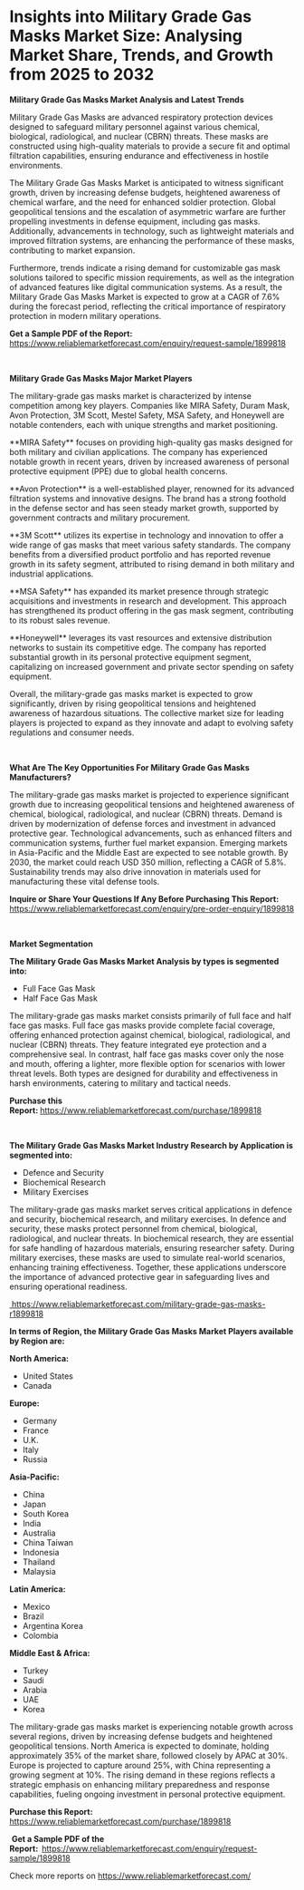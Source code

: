 <p><h1>Insights into Military Grade Gas Masks Market Size: Analysing Market Share, Trends, and Growth from 2025 to 2032</h1></p><p><strong>Military Grade Gas Masks Market Analysis and Latest Trends</strong></p>
<p><p>Military Grade Gas Masks are advanced respiratory protection devices designed to safeguard military personnel against various chemical, biological, radiological, and nuclear (CBRN) threats. These masks are constructed using high-quality materials to provide a secure fit and optimal filtration capabilities, ensuring endurance and effectiveness in hostile environments.</p><p>The Military Grade Gas Masks Market is anticipated to witness significant growth, driven by increasing defense budgets, heightened awareness of chemical warfare, and the need for enhanced soldier protection. Global geopolitical tensions and the escalation of asymmetric warfare are further propelling investments in defense equipment, including gas masks. Additionally, advancements in technology, such as lightweight materials and improved filtration systems, are enhancing the performance of these masks, contributing to market expansion.</p><p>Furthermore, trends indicate a rising demand for customizable gas mask solutions tailored to specific mission requirements, as well as the integration of advanced features like digital communication systems. As a result, the Military Grade Gas Masks Market is expected to grow at a CAGR of 7.6% during the forecast period, reflecting the critical importance of respiratory protection in modern military operations.</p></p>
<p><strong>Get a Sample PDF of the Report:&nbsp;</strong> <a href="https://www.reliablemarketforecast.com/enquiry/request-sample/1899818?utm_campaign=2145&utm_medium=2&utm_source=Github&utm_content=ia&utm_term=10022025&utm_id=military-grade-gas-masks">https://www.reliablemarketforecast.com/enquiry/request-sample/1899818</a></p>
<p>&nbsp;</p>
<p><strong>Military Grade Gas Masks Major Market Players</strong></p>
<p><p>The military-grade gas masks market is characterized by intense competition among key players. Companies like MIRA Safety, Duram Mask, Avon Protection, 3M Scott, Mestel Safety, MSA Safety, and Honeywell are notable contenders, each with unique strengths and market positioning.</p><p>**MIRA Safety** focuses on providing high-quality gas masks designed for both military and civilian applications. The company has experienced notable growth in recent years, driven by increased awareness of personal protective equipment (PPE) due to global health concerns. </p><p>**Avon Protection** is a well-established player, renowned for its advanced filtration systems and innovative designs. The brand has a strong foothold in the defense sector and has seen steady market growth, supported by government contracts and military procurement.</p><p>**3M Scott** utilizes its expertise in technology and innovation to offer a wide range of gas masks that meet various safety standards. The company benefits from a diversified product portfolio and has reported revenue growth in its safety segment, attributed to rising demand in both military and industrial applications.</p><p>**MSA Safety** has expanded its market presence through strategic acquisitions and investments in research and development. This approach has strengthened its product offering in the gas mask segment, contributing to its robust sales revenue.</p><p>**Honeywell** leverages its vast resources and extensive distribution networks to sustain its competitive edge. The company has reported substantial growth in its personal protective equipment segment, capitalizing on increased government and private sector spending on safety equipment.</p><p>Overall, the military-grade gas masks market is expected to grow significantly, driven by rising geopolitical tensions and heightened awareness of hazardous situations. The collective market size for leading players is projected to expand as they innovate and adapt to evolving safety regulations and consumer needs.</p></p>
<p>&nbsp;</p>
<p><strong>What Are The Key Opportunities For Military Grade Gas Masks Manufacturers?</strong></p>
<p><p>The military-grade gas masks market is projected to experience significant growth due to increasing geopolitical tensions and heightened awareness of chemical, biological, radiological, and nuclear (CBRN) threats. Demand is driven by modernization of defense forces and investment in advanced protective gear. Technological advancements, such as enhanced filters and communication systems, further fuel market expansion. Emerging markets in Asia-Pacific and the Middle East are expected to see notable growth. By 2030, the market could reach USD 350 million, reflecting a CAGR of 5.8%. Sustainability trends may also drive innovation in materials used for manufacturing these vital defense tools.</p></p>
<p><strong>Inquire or Share Your Questions If Any Before Purchasing This Report:</strong> <a href="https://www.reliablemarketforecast.com/enquiry/pre-order-enquiry/1899818?utm_campaign=2145&utm_medium=2&utm_source=Github&utm_content=ia&utm_term=10022025&utm_id=military-grade-gas-masks">https://www.reliablemarketforecast.com/enquiry/pre-order-enquiry/1899818</a></p>
<p>&nbsp;</p>
<p><strong>Market Segmentation</strong></p>
<p><strong>The Military Grade Gas Masks Market Analysis by types is segmented into:</strong></p>
<p><ul><li>Full Face Gas Mask</li><li>Half Face Gas Mask</li></ul></p>
<p><p>The military-grade gas masks market consists primarily of full face and half face gas masks. Full face gas masks provide complete facial coverage, offering enhanced protection against chemical, biological, radiological, and nuclear (CBRN) threats. They feature integrated eye protection and a comprehensive seal. In contrast, half face gas masks cover only the nose and mouth, offering a lighter, more flexible option for scenarios with lower threat levels. Both types are designed for durability and effectiveness in harsh environments, catering to military and tactical needs.</p></p>
<p><strong>Purchase this Report:&nbsp;</strong><a href="https://www.reliablemarketforecast.com/purchase/1899818?utm_campaign=2145&utm_medium=2&utm_source=Github&utm_content=ia&utm_term=10022025&utm_id=military-grade-gas-masks">https://www.reliablemarketforecast.com/purchase/1899818</a></p>
<p>&nbsp;</p>
<p><strong>The Military Grade Gas Masks Market Industry Research by Application is segmented into:</strong></p>
<p><ul><li>Defence and Security</li><li>Biochemical Research</li><li>Military Exercises</li></ul></p>
<p><p>The military-grade gas masks market serves critical applications in defence and security, biochemical research, and military exercises. In defence and security, these masks protect personnel from chemical, biological, radiological, and nuclear threats. In biochemical research, they are essential for safe handling of hazardous materials, ensuring researcher safety. During military exercises, these masks are used to simulate real-world scenarios, enhancing training effectiveness. Together, these applications underscore the importance of advanced protective gear in safeguarding lives and ensuring operational readiness.</p></p>
<p><a href="https://www.reliablemarketforecast.com/military-grade-gas-masks-r1899818?utm_campaign=2145&utm_medium=2&utm_source=Github&utm_content=ia&utm_term=10022025&utm_id=military-grade-gas-masks">&nbsp;https://www.reliablemarketforecast.com/military-grade-gas-masks-r1899818</a></p>
<p><strong>In terms of Region, the Military Grade Gas Masks Market Players available by Region are:</strong></p>
<p>
    <p> <strong> North America: </strong>
        <ul>
            <li>United States</li>
            <li>Canada</li>
        </ul>
        </p> 
    <p> <strong> Europe: </strong>
        <ul>
            <li>Germany</li>
            <li>France</li>
            <li>U.K.</li>
            <li>Italy</li>
            <li>Russia</li>
        </ul>
        </p> 
    <p> <strong> Asia-Pacific: </strong>
        <ul>
            <li>China</li>
            <li>Japan</li>
            <li>South Korea</li>
            <li>India</li>
            <li>Australia</li>
            <li>China Taiwan</li>
            <li>Indonesia</li>
            <li>Thailand</li>
            <li>Malaysia</li>
        </ul>
        </p> 
    <p> <strong> Latin America: </strong>
        <ul>
            <li>Mexico</li>
            <li>Brazil</li>
            <li>Argentina Korea</li>
            <li>Colombia</li>
        </ul>
        </p> 
    <p> <strong> Middle East & Africa: </strong>
        <ul>
            <li>Turkey</li>
            <li>Saudi</li>
            <li>Arabia</li>
            <li>UAE</li>
            <li>Korea</li>
        </ul>
    </p>
    </p>
<p><p>The military-grade gas masks market is experiencing notable growth across several regions, driven by increasing defense budgets and heightened geopolitical tensions. North America is expected to dominate, holding approximately 35% of the market share, followed closely by APAC at 30%. Europe is projected to capture around 25%, with China representing a growing segment at 10%. The rising demand in these regions reflects a strategic emphasis on enhancing military preparedness and response capabilities, fueling ongoing investment in personal protective equipment.</p></p>
<p><strong>Purchase this Report: </strong><a href="https://www.reliablemarketforecast.com/purchase/1899818?utm_campaign=2145&utm_medium=2&utm_source=Github&utm_content=ia&utm_term=10022025&utm_id=military-grade-gas-masks">https://www.reliablemarketforecast.com/purchase/1899818</a></p>
<p>&nbsp;<strong>Get a Sample PDF of the Report:&nbsp;&nbsp;</strong><a href="https://www.reliablemarketforecast.com/enquiry/request-sample/1899818?utm_campaign=2145&utm_medium=2&utm_source=Github&utm_content=ia&utm_term=10022025&utm_id=military-grade-gas-masks">https://www.reliablemarketforecast.com/enquiry/request-sample/1899818</a></p>
<p><strong></strong></p>
<p>Check more reports on <a href="https://www.reliablemarketforecast.com/?utm_campaign=2145&utm_medium=2&utm_source=Github&utm_content=ia&utm_term=10022025&utm_id=military-grade-gas-masks">https://www.reliablemarketforecast.com/</a></p>